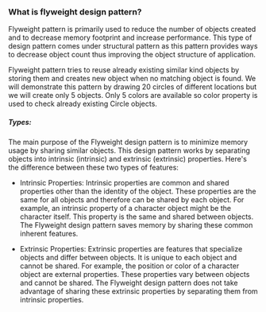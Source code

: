 ### What is flyweight design pattern?

Flyweight pattern is primarily used to reduce the number of objects created and to decrease memory footprint and increase performance. This type of design pattern comes under structural pattern as this pattern provides ways to decrease object count thus improving the object structure of application.

Flyweight pattern tries to reuse already existing similar kind objects by storing them and creates new object when no matching object is found. We will demonstrate this pattern by drawing 20 circles of different locations but we will create only 5 objects. Only 5 colors are available so color property is used to check already existing Circle objects.

##### Types: 
The main purpose of the Flyweight design pattern is to minimize memory usage by sharing similar objects. This design pattern works by separating objects into intrinsic (intrinsic) and extrinsic (extrinsic) properties. Here's the difference between these two types of features:

* Intrinsic Properties: Intrinsic properties are common and shared properties other than the identity of the object. These properties are the same for all objects and therefore can be shared by each object. For example, an intrinsic property of a character object might be the character itself. This property is the same and shared between objects. The Flyweight design pattern saves memory by sharing these common inherent features.


* Extrinsic Properties: Extrinsic properties are features that specialize objects and differ between objects. It is unique to each object and cannot be shared. For example, the position or color of a character object are external properties. These properties vary between objects and cannot be shared. The Flyweight design pattern does not take advantage of sharing these extrinsic properties by separating them from intrinsic properties.